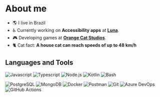 # About me

- 🌎 I live in Brazil
- ♿ Currently working on **Accessibility apps** at **[Luna](https://github.com/LunaCrew)**.
- 🎮 Developing games at **[Orange Cat Studios](https://github.com/orangecatstudios)**.
- 🐈 Cat fact: **A house cat can reach speeds of up to 48 km/h**

## Languages and Tools

![Javascript](https://img.shields.io/badge/Javascript-F7DF1E.svg?style=for-the-badge&logo=javascript&logoColor=black)
![Typescript](https://img.shields.io/badge/Typescript-3178C6.svg?style=for-the-badge&logo=typescript&logoColor=white)
![Node.js](https://img.shields.io/badge/Node.js-6DA55F?style=for-the-badge&logo=node.js&logoColor=white)
![Kotlin](https://img.shields.io/badge/Kotlin-%237F52FF.svg?style=for-the-badge&logo=kotlin&logoColor=white)
![Bash](https://img.shields.io/badge/Bash-121011?style=for-the-badge&logo=gnu-bash&logoColor=white)

![PostgreSQL](https://img.shields.io/badge/PostgreSQL-4169E1.svg?style=for-the-badge&logo=postgresql&logoColor=white)
![MongoDB](https://img.shields.io/badge/MongoDB-%234ea94b.svg?style=for-the-badge&logo=mongodb&logoColor=white)
![Docker](https://img.shields.io/badge/Docker-%230db7ed.svg?style=for-the-badge&logo=docker&logoColor=white)
![Postman](https://img.shields.io/badge/Postman-FF6C37?style=for-the-badge&logo=postman&logoColor=white)
![Git](https://img.shields.io/badge/Git-%23F05033.svg?style=for-the-badge&logo=git&logoColor=white)
![Azure DevOps](https://img.shields.io/badge/Azure_DevOps-0078D7.svg?style=for-the-badge&logo=azuredevops&logoColor=white)
![GitHub Actions](https://img.shields.io/badge/GitHub_Actions-2088FF.svg?style=for-the-badge&logo=githubactions&logoColor=white)
